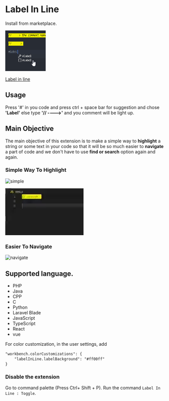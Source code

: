 # Label In Line

Install from marketplace.

![Preview](images/icon-128x128.png)

[Label in line](https://marketplace.visualstudio.com/items?itemName=TusharSahaTonoy.label-in-line)

## Usage

Press '#' in you code and press ctrl + space bar for suggestion and chose **'Label'** else type **'// ---->'** and you comment will be light up.

## Main Objective
The main objective of this extension is to make a simple way to **highlight** a string or some text in your code so that it will be so much easier to **navigate** a part of code and we don't have to use **find or search** option again and again.

### Simple Way To Highlight
![simple](images/label_preview.gif)

![manul](images/manual_label.gif)

### Easier To Navigate
![navigate](images/scroll_preview.gif)

## Supported language. 
- PHP 
- Java
- CPP
- C
- Python
- Laravel Blade
- JavaScript
- TypeScript
- React
- vue

For color customization, in the user settings, add
```
"workbench.colorCustomizations": {
	"labelInLine.labelBackground": "#ff00ff"
}
```

### Disable the extension
Go to command palette (Press Ctrl+ Shift + P). Run the command `Label In Line : Toggle`.
